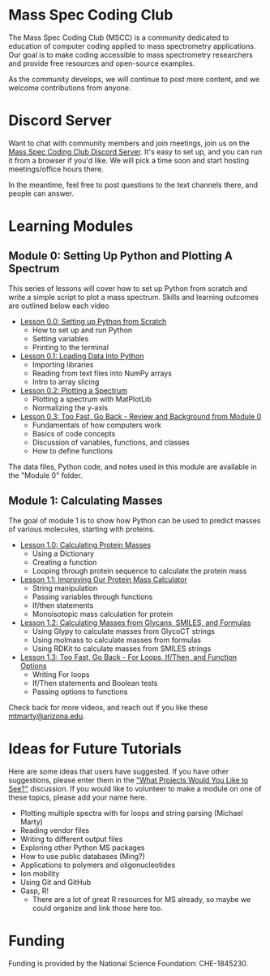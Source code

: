 # Mass Spec Coding Club
The Mass Spec Coding Club (MSCC) is a community dedicated to education of computer coding applied to mass spectrometry applications. Our goal is to make coding accessible to mass spectrometry researchers and provide free resources and open-source examples. 

As the community develops, we will continue to post more content, and we welcome contributions from anyone. 

# Discord Server

Want to chat with community members and join meetings, join us on the [Mass Spec Coding Club Discord Server](https://discord.gg/24GupxGn3d). It's easy to set up, and you can run it from a browser if you'd like. We will pick a time soon and start hosting meetings/office hours there. 

In the meantime, feel free to post questions to the text channels there, and people can answer. 

# Learning Modules

## Module 0: Setting Up Python and Plotting A Spectrum

This series of lessons will cover how to set up Python from scratch and write a simple script to plot a mass spectrum. Skills and learning outcomes are outlined below each video

* [Lesson 0.0: Setting up Python from Scratch](https://youtu.be/BLaoo1S3ImU)
  * How to set up and run Python
  * Setting variables
  * Printing to the terminal
* [Lesson 0.1: Loading Data Into Python](https://youtu.be/vpbdUQp8m0U)
  * Importing libraries
  * Reading from text files into NumPy arrays
  * Intro to array slicing
* [Lesson 0.2: Plotting a Spectrum](https://youtu.be/88m4a9CEeBY)
  * Plotting a spectrum with MatPlotLib
  * Normalizing the y-axis
* [Lesson 0.3: Too Fast, Go Back - Review and Background from Module 0](https://youtu.be/V6alRhace2A)
  * Fundamentals of how computers work
  * Basics of code concepts
  * Discussion of variables, functions, and classes
  * How to define functions

The data files, Python code, and notes used in this module are available in the "Module 0" folder.

## Module 1: Calculating Masses

The goal of module 1 is to show how Python can be used to predict masses of various molecules, starting with proteins.

* [Lesson 1.0: Calculating Protein Masses](https://youtu.be/FFR1gg2cA6E)
  * Using a Dictionary
  * Creating a function
  * Looping through protein sequence to calculate the protein mass
* [Lesson 1.1: Improving Our Protein Mass Calculator](https://youtu.be/lxTrA_EPeNg)
  * String manipulation
  * Passing variables through functions
  * If/then statements
  * Monoisotopic mass calculation for protein
* [Lesson 1.2: Calculating Masses from Glycans, SMILES, and Formulas](https://youtu.be/XSgA7SODmSg)
  * Using Glypy to calculate masses from GlycoCT strings
  * Using molmass to calculate masses from formulas
  * Using RDKit to calculate masses from SMILES strings
* [Lesson 1.3: Too Fast, Go Back - For Loops, If/Then, and Function Options](https://youtu.be/xg1QxAzznkg)
  * Writing For loops
  * If/Then statements and Boolean tests
  * Passing options to functions

Check back for more videos, and reach out if you like these [mtmarty@arizona.edu](mailto:mtmarty@arizona.edu). 

# Ideas for Future Tutorials

Here are some ideas that users have suggested. If you have other suggestions, please enter them in the ["What Projects Would You Like to See?"](https://github.com/michaelmarty/MassSpecCodingClub/discussions/3) discussion. If you would like to volunteer to make a module on one of these topics, please add your name here.

* Plotting multiple spectra with for loops and string parsing (Michael Marty)
* Reading vendor files
* Writing to different output files
* Exploring other Python MS packages
* How to use public databases (Ming?)
* Applications to polymers and oligonucleotides
* Ion mobility
* Using Git and GitHub
* Gasp, R!
  * There are a lot of great R resources for MS already, so maybe we could organize and link those here too.

# Funding

Funding is provided by the National Science Foundation: CHE-1845230. 
